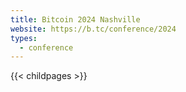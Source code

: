 ```yaml
---
title: Bitcoin 2024 Nashville
website: https://b.tc/conference/2024
types:
  - conference
---
```


{{< childpages >}}

